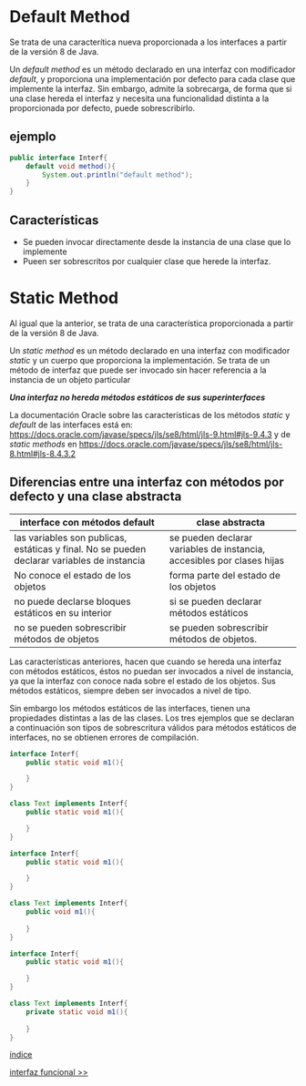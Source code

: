 # Default Method

Se trata de una caracterítica nueva proporcionada a los interfaces a partir de la versión 8 de Java.

Un _default method_ es un método declarado en una interfaz con modificador _default_, y proporciona una implementación por defecto para cada clase que implemente la interfaz. Sin embargo, admite la sobrecarga, de forma que si una clase hereda el interfaz y necesita una funcionalidad distinta a la proporcionada por defecto, puede sobrescribirlo.

## ejemplo

```java
public interface Interf{
    default void method(){
        System.out.println("default method");
    }
}
```

## Características

* Se pueden invocar directamente desde la instancia de una clase que lo implemente
* Pueen ser sobrescritos por cualquier clase que herede la interfaz.

# Static Method
Al igual que la anterior, se trata de una característica proporcionada a partir de la versión 8 de Java.

Un _static method_ es un método declarado en una interfaz con modificador _static_ y un cuerpo que proporciona la implementación. Se trata de un método de interfaz que puede ser invocado sin hacer referencia a la instancia de un objeto particular

**_Una interfaz no hereda métodos estáticos de sus superinterfaces_**

La documentación Oracle sobre las características de los métodos _static_ y _default_ de las interfaces está en: <https://docs.oracle.com/javase/specs/jls/se8/html/jls-9.html#jls-9.4.3> y de _static methods_ en <https://docs.oracle.com/javase/specs/jls/se8/html/jls-8.html#jls-8.4.3.2>

## Diferencias entre una interfaz con métodos por defecto y una clase abstracta

|interface con métodos default| clase abstracta|
|------------------------------|---------------|
|las variables son publicas, estáticas y final. No se pueden declarar variables de instancia| se pueden declarar variables de instancia, accesibles por clases hijas|
| No conoce el estado de los objetos| forma parte del estado de los objetos|
|no puede declarse bloques estáticos en su interior | si se pueden declarar métodos estáticos |
| no se pueden sobrescribir métodos de objetos | se pueden sobrescribir métodos de objetos.

Las características anteriores, hacen que cuando se hereda una interfaz con métodos estáticos, éstos no puedan ser invocados a nivel de instancia, ya que la interfaz con conoce nada sobre el estado de los objetos. Sus métodos estáticos, siempre deben ser invocados a nivel de tipo.

Sin embargo los métodos estáticos de las interfaces, tienen una propiedades distintas a las de las clases. Los tres ejemplos que se declaran a continuación son tipos de sobrescritura válidos para métodos estáticos de interfaces, no se obtienen errores de compilación.


```java
interface Interf{
    public static void m1(){

    }
}

class Text implements Interf{
    public static void m1(){

    }
}
```

```java
interface Interf{
    public static void m1(){

    }
}

class Text implements Interf{
    public void m1(){
        
    }
}
```

```java
interface Interf{
    public static void m1(){

    }
}

class Text implements Interf{
    private static void m1(){
        
    }
}
```
[índice](../index.md)

[interfaz funcional >>](./../functionalInterface/functionalInterface.md)